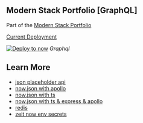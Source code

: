 ## Modern Stack Portfolio [GraphQL]
Part of the [Modern Stack Portfolio](https://github.com/aretecode/modern-stack-web-portfolio)

[Current Deployment](https://jameswiens-graphql.now.sh/graphql)

[![Deploy to now](https://deploy.now.sh/static/button.svg)](https://deploy.now.sh/?repo=https://github.com/aretecode/modern-stack-portfolio-graphql) _Graphql_

## Learn More
- [json placeholder api](https://jsonplaceholder.typicode.com/)
- [now.json with apollo](https://github.com/zeit/now-examples/blob/master/apollo/now.json)
- [now.json with ts](https://github.com/zeit/og-image/blob/master/now.json)
- [now.json with ts & express & apollo](https://github.com/kyledetella/ts-on-now-2.0)
- [redis](https://redislabs.com/blog/redis-cloud-30mb-ram-30-connections-for-free/)
- [zeit now env secrets](https://zeit.co/docs/v2/deployments/environment-variables-and-secrets)
